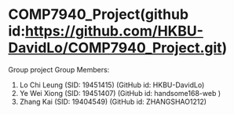 # COMP7940_Project(github id:https://github.com/HKBU-DavidLo/COMP7940_Project.git)
Group project
Group Members:
1. Lo Chi Leung (SID: 19451415) (GitHub id: HKBU-DavidLo)
2. Ye Wei Xiong (SID: 19451407) (GitHub id: handsome168-web )
3. Zhang Kai (SID: 19404549) (GitHub id: ZHANGSHAO1212)
